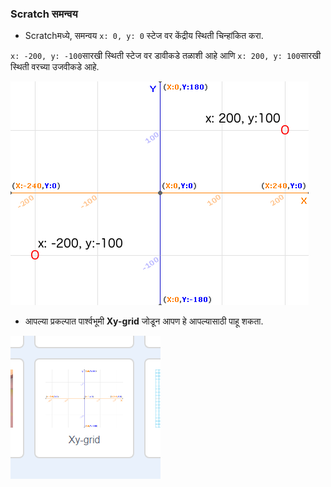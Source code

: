 ### Scratch समन्वय

+ Scratchमध्ये, समन्वय `x: 0, y: 0` स्टेज वर केंद्रीय स्थिती चिन्हांकित करा.

`x: -200, y: -100`सारखी स्थिती स्टेज वर डावीकडे तळाशी आहे आणि `x: 200, y: 100`सारखी स्थिती वरच्या उजवीकडे आहे.

![Stage coordinates](images/coordinates-stage.png)

+ आपल्या प्रकल्पात पार्श्वभूमी **Xy-grid** जोडून आपण हे आपल्यासाठी पाहू शकता.

![Stage coordinates](images/coordinates-backdrop.png)